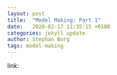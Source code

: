 ```yaml
---
layout: post
title:  "Model Making: Part 1"
date:   2020-02-17 11:35:15 +0100
categories: jekyll update
author: Stephan Borg
tags: model-making
---
```


link: